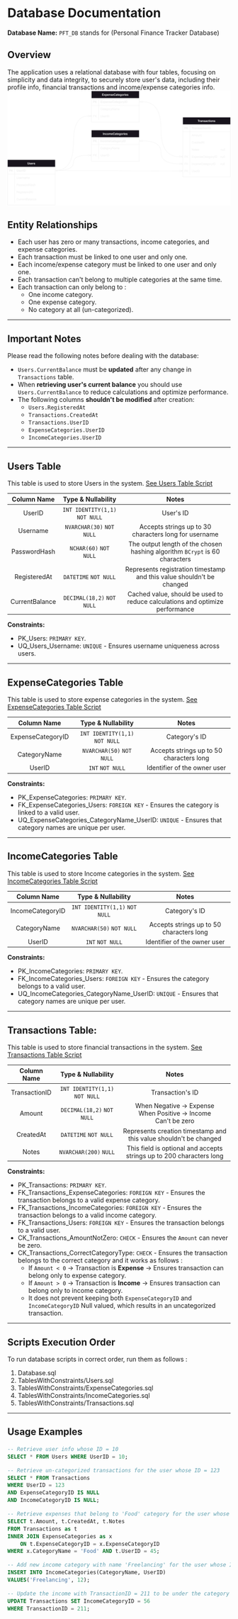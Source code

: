 # Database Documentation

**Database Name:** `PFT_DB` stands for (Personal Finance Tracker Database)

## Overview
The application uses a relational database with four tables, focusing on simplicity and data integrity, 
to securely store user's data, including their profile info, financial transactions and income/expense categories info.  
![Database ERD Diagram](ERD.drawio.svg)

## Entity Relationships
* Each user has zero or many transactions, income categories, and expense categories.
* Each transaction must be linked to one user and only one.
* Each income/expense category must be linked to one user and only one.
* Each transaction can't belong to multiple categories at the same time.
* Each transaction can only belong to :
	* One income category.
	* One expense category.
	* No category at all (un-categorized).

---

## Important Notes
Please read the following notes before dealing with the database:
* `Users.CurrentBalance` must be **updated** after any change in `Transactions` table.
* When **retrieving user's current balance** you should use `Users.CurrentBalance` to reduce calculations and optimize performance.
* The following columns **shouldn't be modified** after creation:
	* `Users.RegisteredAt`
	* `Transactions.CreatedAt`
	* `Transactions.UserID`
	* `ExpenseCategories.UserID`
	* `IncomeCategories.UserID`

---

## Users Table
This table is used to store Users in the system.
[See Users Table Script](../../DbScripts/TablesWithConstraints/Users.sql)

|Column Name              |   Type & Nullability         |   Notes   |
|:-----------:            | :-----------:                | :---------: |
|UserID                   |`INT IDENTITY(1,1)` `NOT NULL`|  User's ID    |
|Username                 |`NVARCHAR(30)` `NOT NULL`     |Accepts strings up to 30 characters long for username|
|PasswordHash             |`NCHAR(60)` `NOT NULL`        |The output length of the chosen hashing algorithm `BCrypt` is 60 characters|
|RegisteredAt             |`DATETIME` `NOT NULL`         |Represents registration timestamp and this value shouldn't be changed|
|CurrentBalance           |`DECIMAL(18,2)` `NOT NULL`    |Cached value, should be used to reduce calculations and optimize performance|

**Constraints:**
* PK_Users: `PRIMARY KEY`.
* UQ_Users_Username: `UNIQUE` - Ensures username uniqueness across users.

---

## ExpenseCategories Table
This table is used to store expense categories in the system.
[See ExpenseCategories Table Script](../../DbScripts/TablesWithConstraints/ExpenseCategories.sql)

|Column Name              |   Type & Nullability         |   Notes   |
|:-----------:            | :-----------:                | :---------: |
|ExpenseCategoryID        |`INT IDENTITY(1,1)` `NOT NULL`| Category's ID|
|CategoryName             |`NVARCHAR(50)` `NOT NULL`     | Accepts strings up to 50 characters long|
|UserID                   |`INT`  `NOT NULL`             | Identifier of the owner user |

**Constraints:**
* PK_ExpenseCategories: `PRIMARY KEY`.
* FK_ExpenseCategories_Users: `FOREIGN KEY` - Ensures the category is linked to a valid user.
* UQ_ExpenseCategories_CategoryName_UserID: `UNIQUE` - Ensures that category names are unique per user.

---

## IncomeCategories Table
This table is used to store Income categories in the system.
[See IncomeCategories Table Script](../../DbScripts/TablesWithConstraints/IncomeCategories.sql)

|Column Name              |   Type & Nullability         |   Notes   |
|:-----------:            | :-----------:                | :---------: |
|IncomeCategoryID         |`INT IDENTITY(1,1)` `NOT NULL`| Category's ID|
|CategoryName             |`NVARCHAR(50)` `NOT NULL`     | Accepts strings up to 50 characters long|
|UserID                   |`INT`  `NOT NULL`             | Identifier of the owner user |

**Constraints:**
* PK_IncomeCategories: `PRIMARY KEY`.
* FK_IncomeCategories_Users: `FOREIGN KEY` - Ensures the category belongs to a valid user.
* UQ_IncomeCategories_CategoryName_UserID: `UNIQUE` - Ensures that category names are unique per user.

---

## Transactions Table:
This table is used to store financial transactions in the system.
[See Transactions Table Script](../../DbScripts/TablesWithConstraints/Transactions.sql)  

|Column Name              |   Type & Nullability         |   Notes   |
|:-----------:            | :-----------:                | :---------: |
|TransactionID            |`INT IDENTITY(1,1)` `NOT NULL`| Transaction's ID|
|Amount                   |`DECIMAL(18,2)` `NOT NULL`    | When Negative -> Expense</br>When Positive -> Income</br>Can't be zero |
|CreatedAt                |`DATETIME` `NOT NULL`         | Represents creation timestamp and this value shouldn't be changed|
|Notes                    |`NVARCHAR(200)` `NULL`        | This field is optional and accepts strings up to 200 characters long|

**Constraints:**
* PK_Transactions: `PRIMARY KEY`.
* FK_Transactions_ExpenseCategories: `FOREIGN KEY` - Ensures the transaction belongs to a valid expense category.
* FK_Transactions_IncomeCategories: `FOREIGN KEY` - Ensures the transaction belongs to a valid income category.
* FK_Transactions_Users: `FOREIGN KEY` - Ensures the transaction belongs to a valid user.
* CK_Transactions_AmountNotZero: `CHECK` - Ensures the `Amount` can never be zero.
* CK_Transactions_CorrectCategoryType: `CHECK` - Ensures the transaction belongs to the correct category and it works as follows :
	* If `Amount < 0` -> Transaction is **Expense** -> Ensures transaction can belong only to expense category.
	* If `Amount > 0` -> Transaction is **Income** -> Ensures transaction can belong only to income category.
	* It does not prevent keeping both `ExpenseCategoryID` and `IncomeCategoryID` Null valued, which results in an uncategorized transaction.

---

## Scripts Execution Order
To run database scripts in correct order, run them as follows :
1. Database.sql
2. TablesWithConstraints/Users.sql
3. TablesWithConstraints/ExpenseCategories.sql
4. TablesWithConstraints/IncomeCategories.sql
5. TablesWithConstraints/Transactions.sql

---

## Usage Examples
```sql
-- Retrieve user info whose ID = 10
SELECT * FROM Users WHERE UserID = 10;
```

```sql
-- Retrieve un-categorized transactions for the user whose ID = 123
SELECT * FROM Transactions 
WHERE UserID = 123 
AND ExpenseCategoryID IS NULL
AND IncomeCategoryID IS NULL;
```

```sql
-- Retrieve expenses that belong to 'Food' category for the user whose ID = 45
SELECT t.Amount, t.CreatedAt, t.Notes
FROM Transactions as t
INNER JOIN ExpenseCategories as x
	ON t.ExpenseCategoryID = x.ExpenseCategoryID
WHERE x.CategoryName = 'Food' AND t.UserID = 45;
```

```sql
-- Add new income category with name 'Freelancing' for the user whose ID = 12
INSERT INTO IncomeCategories(CategoryName, UserID)
VALUES('Freelancing', 12);
```

```sql
-- Update the income with TransactionID = 211 to be under the category with ID = 56
UPDATE Transactions SET IncomeCategoryID = 56
WHERE TransactionID = 211;
```